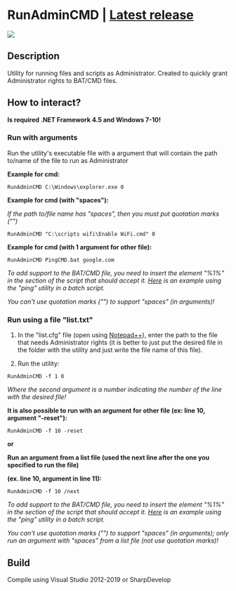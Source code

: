 # RunAdminCMD | [Latest release](https://github.com/Zalexanninev15/RunAdminCMD/releases/tag/1.2.0.7)
![](https://i.imgur.com/NZpREOk.png)
## Description
Utility for running files and scripts as Administrator. Created to quickly grant Administrator rights to BAT/CMD files.
## How to interact?
**Is required .NET Framework 4.5 and Windows 7-10!**

### Run with arguments

Run the utility's executable file with a argument that will contain the path to/name of the file to run as Administrator

**Example for cmd:**

```
RunAdminCMD C:\Windows\explorer.exe 0
```

**Example for cmd (with "spaces"):**

*If the path to/file name has "spaces", then you must put quotation marks ("")*

```
RunAdminCMD "C:\scripts wifi\Enable WiFi.cmd" 0
```
**Example for cmd (with 1 argument for other file):**

```
RunAdminCMD PingCMD.bat google.com
```
*To add support to the BAT/CMD file, you need to insert the element "%1%" in the section of the script that should accept it. [Here](https://github.com/Zalexanninev15/RunAdminCMD/blob/master/PingCMD.bat) is an example using the "ping" utility in a batch script.* 

*You can't use quotation marks ("") to support "spaces" (in arguments)!*

### Run using a file "list.txt"
1. In the "list.cfg" file (open using [Notepad++](https://notepad-plus-plus.org/)), enter the path to the file that needs Administrator rights (it is better to just put the desired file in the folder with the utility and just write the file name of this file).

2. Run the utility:

```
RunAdminCMD -f 1 0
```

*Where the second argument is a number indicating the number of the line with the desired file!*

**It is also possible to run with an argument for other file (ex: line 10, argument "-reset"):**

```
RunAdminCMD -f 10 -reset
```

**or**

**Run an argument from a list file (used the next line after the one you specified to run the file)**

**(ex.  line 10, argument in line 11):**

```
RunAdminCMD -f 10 /next
```

*To add support to the BAT/CMD file, you need to insert the element "%1%" in the section of the script that should accept it. [Here](https://github.com/Zalexanninev15/RunAdminCMD/blob/master/PingCMD.bat) is an example using the "ping" utility in a batch script.* 

*You can't use quotation marks ("") to support "spaces" (in arguments); only run an argument with "spaces" from a list file (not use quotation marks)!*

## Build

Compile using Visual Studio 2012-2019 or SharpDevelop
